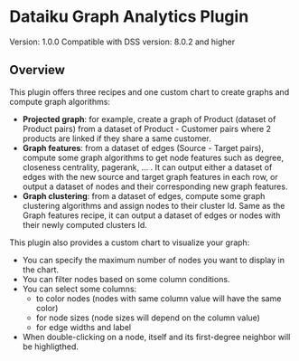 # Dataiku Graph Analytics Plugin

Version: 1.0.0
Compatible with DSS version: 8.0.2 and higher

## Overview

This plugin offers three recipes and one custom chart to create graphs and compute graph algorithms:


* **Projected graph**: for example, create a graph of Product (dataset of Product pairs) from a dataset of Product - Customer pairs where 2 products are linked if they share a same customer.
* **Graph features**: from a dataset of edges (Source - Target pairs), compute some graph algorithms to get node features such as degree, closeness centrality, pagerank, ... . It can output either a dataset of edges with the new source and target graph features in each row, or output a dataset of nodes and their corresponding new graph features.
* **Graph clustering**: from a dataset of edges, compute some graph clustering algorithms and assign nodes to their cluster Id. Same as the Graph features recipe, it can output a dataset of edges or nodes with their newly computed clusters Id.

This plugin also provides a custom chart to visualize your graph:
* You can specify the maximum number of nodes you want to display in the chart.
* You can filter nodes based on some column conditions.
* You can select some columns:
    * to color nodes (nodes with same column value will have the same color)
    * for node sizes (node sizes will depend on the column value)
    * for edge widths and label
* When double-clicking on a node, itself and its first-degree neighbor will be highligthed.
